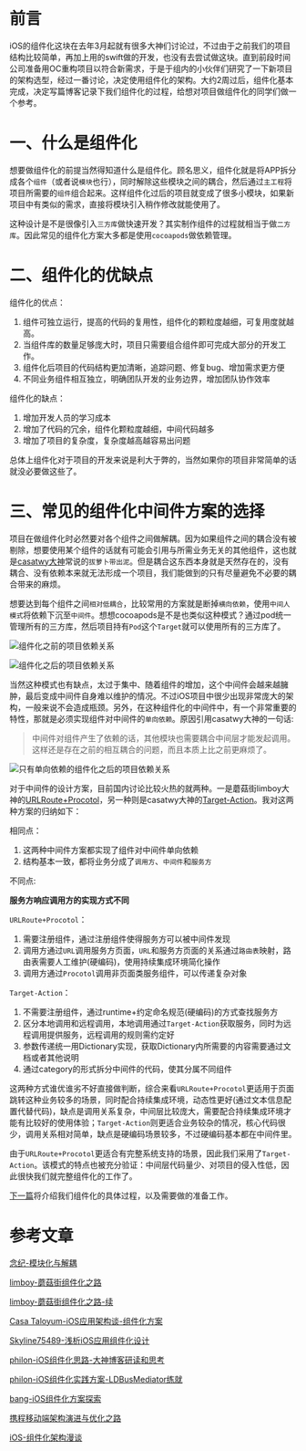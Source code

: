 # 前言
iOS的组件化这块在去年3月起就有很多大神们讨论过，不过由于之前我们的项目结构比较简单，再加上用的swift做的开发，也没有去尝试做这块。直到前段时间公司准备用OC重构项目以符合新需求，于是于组内的小伙伴们研究了一下新项目的架构选型，经过一番讨论，决定使用组件化的架构。大约2周过后，组件化基本完成，决定写篇博客记录下我们组件化的过程，给想对项目做组件化的同学们做一个参考。

# 一、什么是组件化
想要做组件化的前提当然得知道什么是组件化。顾名思义，组件化就是将APP拆分成各个`组件`（或者说`模块`也行），同时解除这些模块之间的耦合，然后通过`主工程`将项目所需要的`组件`组合起来。这样组件化过后的项目就变成了很多小模块，如果新项目中有类似的需求，直接将模块引入稍作修改就能使用了。

这种设计是不是很像引入`三方库`做快速开发？其实制作组件的过程就相当于做`二方库`。因此常见的组件化方案大多都是使用`cocoapods`做依赖管理。

# 二、组件化的优缺点
组件化的优点：

1. 组件可独立运行，提高的代码的复用性，组件化的颗粒度越细，可复用度就越高。
2. 当组件库的数量足够庞大时，项目只需要组合组件即可完成大部分的开发工作。
3. 组件化后项目的代码结构更加清晰，追踪问题、修复bug、增加需求更方便
4. 不同业务组件相互独立，明确团队开发的业务边界，增加团队协作效率

组件化的缺点：

1. 增加开发人员的学习成本
2. 增加了代码的冗余，组件化颗粒度越细，中间代码越多
3. 增加了项目的复杂度，复杂度越高越容易出问题

总体上组件化对于项目的开发来说是利大于弊的，当然如果你的项目非常简单的话就没必要做这些了。

# 三、常见的组件化中间件方案的选择
项目在做组件化时必然要对各个组件之间做解耦。因为如果组件之间的耦合没有被剔除，想要使用某个组件的话就有可能会引用与所需业务无关的其他组件，这也就是[casatwy大神](http://casatwy.com)常说的`拔萝卜带出泥`。但是耦合这东西本身就是天然存在的，没有耦合、没有依赖本来就无法形成一个项目，我们能做到的只有尽量避免不必要的耦合带来的麻烦。

想要达到每个组件之间`相对低耦合`，比较常用的方案就是断掉`横向依赖`，使用`中间人模式`将依赖下沉至`中间件`。想想cocoapods是不是也类似这种模式？通过pod统一管理所有的三方库，然后项目持有`Pod`这个`Target`就可以使用所有的三方库了。

![组件化之前的项目依赖关系](http://upload-images.jianshu.io/upload_images/2015365-58a8644194bde836.png?imageMogr2/auto-orient/strip%7CimageView2/2/w/1240)

![组件化之后的项目依赖关系](http://upload-images.jianshu.io/upload_images/2015365-a23aa63f527d60b0.png?imageMogr2/auto-orient/strip%7CimageView2/2/w/1240)

当然这种模式也有缺点，太过于集中、随着组件的增加，这个中间件会越来越臃肿，最后变成中间件自身难以维护的情况。不过iOS项目中很少出现非常庞大的架构，一般来说不会造成瓶颈。另外，在这种组件化的中间件中，有一个非常重要的特性，那就是必须实现组件对中间件的`单向依赖`。原因引用casatwy大神的一句话:

> 中间件对组件产生了依赖的话，其他模块也需要耦合中间层才能发起调用。这样还是存在之前的相互耦合的问题，而且本质上比之前更麻烦了。

![只有单向依赖的组件化之后的项目依赖关系](http://upload-images.jianshu.io/upload_images/2015365-abf3332051cb854c.png?imageMogr2/auto-orient/strip%7CimageView2/2/w/1240)

对于中间件的设计方案，目前国内讨论比较火热的就两种。一是蘑菇街limboy大神的[URLRoute+Procotol](http://limboy.me/tech/2016/03/10/mgj-components.html)，另一种则是casatwy大神的[Target-Action](http://casatwy.com/iOS-Modulization.html)。我对这两种方案的归纳如下：

相同点：

1. 这两种中间件方案都实现了组件对中间件单向依赖
2. 结构基本一致，都将业务分成了`调用方`、`中间件`和`服务方`

不同点:

**服务方响应调用方的实现方式不同**

`URLRoute+Procotol`：

1. 需要注册组件，通过注册组件使得服务方可以被中间件发现
2. 调用方通过`URL`调用服务方页面，`URL`和服务方页面的关系通过`路由表`映射，路由表需要人工维护(硬编码)，使用持续集成环境简化操作
3. 调用方通过`Procotol`调用非页面类服务组件，可以传递复杂对象

`Target-Action`：

1. 不需要注册组件，通过runtime+约定命名规范(硬编码)的方式查找服务方
2. 区分本地调用和远程调用，本地调用通过`Target-Action`获取服务，同时为远程调用提供服务，远程调用的规则需约定好
3. 参数传递统一用Dictionary实现，获取Dictionary内所需要的内容需要通过文档或者其他说明
4. 通过category的形式拆分中间件的代码，使其分属不同组件

这两种方式谁优谁劣不好直接做判断，综合来看`URLRoute+Procotol`更适用于页面跳转这种业务较多的场景，同时配合持续集成环境，动态性更好(通过文本信息配置代替代码)，缺点是调用关系复杂，中间层比较庞大，需要配合持续集成环境才能有比较好的使用体验；`Target-Action`则更适合业务较杂的情况，核心代码很少，调用关系相对简单，缺点是硬编码场景较多，不过硬编码基本都在中间件里。

由于`URLRoute+Procotol`更适合有完整系统支持的场景，因此我们采用了`Target-Action`。该模式的特点也被充分验证：中间层代码量少、对项目的侵入性低，因此很快我们就完整组件化的工作了。

[下一篇](https://wangshiyu13.github.io/posts2017-01-11-iOS组件化实践(二)-准备.html)将介绍我们组件化的具体过程，以及需要做的准备工作。


# 参考文章
[念纪-模块化与解耦](https://blog.cnbluebox.com/blog/2015/11/28/module-and-decoupling/)

[limboy-蘑菇街组件化之路](http://limboy.me/tech/2016/03/10/mgj-components.html)

[limboy-蘑菇街组件化之路-续](http://limboy.me/tech/2016/03/14/mgj-components-continued.html)

[Casa Taloyum-iOS应用架构谈-组件化方案](http://casatwy.com/iOS-Modulization.html)

[Skyline75489-浅析iOS应用组件化设计](http://skyline75489.github.io/post/2016-3-16_ios_module_design.html)

[philon-iOS组件化思路-大神博客研读和思考](http://www.jianshu.com/p/afb9b52143d4)

[philon-iOS组件化实践方案-LDBusMediator练就](http://www.jianshu.com/p/196f66d31543)

[bang-iOS组件化方案探索](http://blog.cnbang.net/tech/3080/)

[携程移动端架构演进与优化之路](http://weibo.com/ttarticle/p/show?id=2309404032668823108689)

[iOS-组件化架构漫谈](http://www.cnblogs.com/oc-bowen/p/5885476.html)